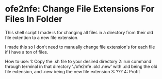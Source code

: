 # ofe2nfe: Change File Extensions For Files In Folder
This shell script I made is for changing all files in a directory from their old file extention to a new file extension.

I made this so I don't need to manually change file extension's for each file if I have a ton of files.

How to use:
1: Copy the .sh file to your desired directory
2: run command through terminal in that directory './ofe2nfe .old .new' with .old being the old file extension, and .new being the new file extension
3: ???
4: Profit
